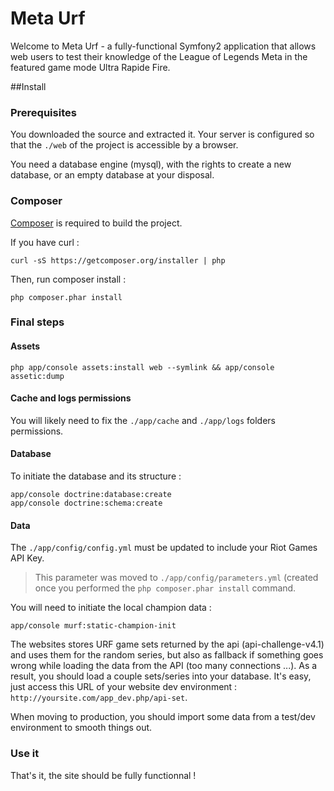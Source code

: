 # Meta Urf

Welcome to Meta Urf - a fully-functional Symfony2 application that allows
web users to test their knowledge of the League of Legends Meta in the
featured game mode Ultra Rapide Fire.

##Install

### Prerequisites
You downloaded the source and extracted it.
Your server is configured so that the `./web` of the project is accessible by a browser.

You need a database engine (mysql), with the rights to create a new database, or an empty database at your disposal.

### Composer
[Composer](https://getcomposer.org/) is required to build the project.


If you have curl :
```
curl -sS https://getcomposer.org/installer | php
```

Then, run composer install :
```
php composer.phar install
```

### Final steps

#### Assets
```
php app/console assets:install web --symlink && app/console assetic:dump
```

#### Cache and logs permissions
You will likely need to fix the `./app/cache` and `./app/logs` folders permissions.

#### Database
To initiate the database and its structure :
```
app/console doctrine:database:create
app/console doctrine:schema:create
```

#### Data
The `./app/config/config.yml` must be updated to include your Riot Games API Key.
> This parameter was moved to `./app/config/parameters.yml` (created once you performed the `php composer.phar install` command.

You will need to initiate the local champion data :
```
app/console murf:static-champion-init
```

The websites stores URF game sets returned by the api (api-challenge-v4.1) and uses them for the random series, but also as fallback if something goes wrong while loading the data from the API (too many connections ...). As a result, you should load a couple sets/series into your database. It's easy, just access this URL of your website dev environment : `http://yoursite.com/app_dev.php/api-set`.


When moving to production, you should import some data from a test/dev environment to smooth things out.

### Use it

That's it, the site should be fully functionnal !
